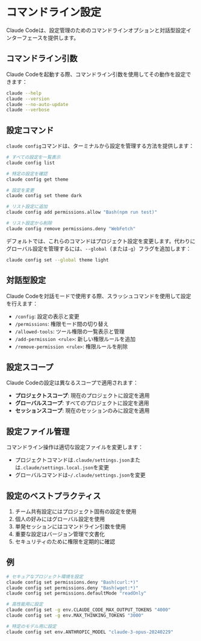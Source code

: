 # コマンドライン設定

Claude Codeは、設定管理のためのコマンドラインオプションと対話型設定インターフェースを提供します。

## コマンドライン引数

Claude Codeを起動する際、コマンドライン引数を使用してその動作を設定できます：

```bash
claude --help
claude --version
claude --no-auto-update
claude --verbose
```

## 設定コマンド

`claude config`コマンドは、ターミナルから設定を管理する方法を提供します：

```bash
# すべての設定を一覧表示
claude config list

# 特定の設定を確認
claude config get theme

# 設定を変更
claude config set theme dark

# リスト設定に追加
claude config add permissions.allow "Bash(npm run test)"

# リスト設定から削除
claude config remove permissions.deny "WebFetch"
```

デフォルトでは、これらのコマンドはプロジェクト設定を変更します。代わりにグローバル設定を管理するには、`--global`（または`-g`）フラグを追加します：

```bash
claude config set --global theme light
```

## 対話型設定

Claude Codeを対話モードで使用する際、スラッシュコマンドを使用して設定を行えます：

- `/config`: 設定の表示と変更
- `/permissions`: 権限モード間の切り替え
- `/allowed-tools`: ツール権限の一覧表示と管理
- `/add-permission <rule>`: 新しい権限ルールを追加
- `/remove-permission <rule>`: 権限ルールを削除

## 設定スコープ

Claude Codeの設定は異なるスコープで適用されます：

- **プロジェクトスコープ**: 現在のプロジェクトに設定を適用
- **グローバルスコープ**: すべてのプロジェクトに設定を適用
- **セッションスコープ**: 現在のセッションのみに設定を適用

## 設定ファイル管理

コマンドライン操作は適切な設定ファイルを変更します：

- プロジェクトコマンドは`.claude/settings.json`または`.claude/settings.local.json`を変更
- グローバルコマンドは`~/.claude/settings.json`を変更

## 設定のベストプラクティス

1. チーム共有設定にはプロジェクト固有の設定を使用
2. 個人の好みにはグローバル設定を使用
3. 単発セッションにはコマンドライン引数を使用
4. 重要な設定はバージョン管理で文書化
5. セキュリティのために権限を定期的に確認

## 例

```bash
# セキュアなプロジェクト環境を設定
claude config set permissions.deny "Bash(curl:*)"
claude config set permissions.deny "Bash(wget:*)"
claude config set permissions.defaultMode "readOnly"

# 高性能用に設定
claude config set -g env.CLAUDE_CODE_MAX_OUTPUT_TOKENS "4000"
claude config set -g env.MAX_THINKING_TOKENS "3000"

# 特定のモデル用に設定
claude config set env.ANTHROPIC_MODEL "claude-3-opus-20240229"
```